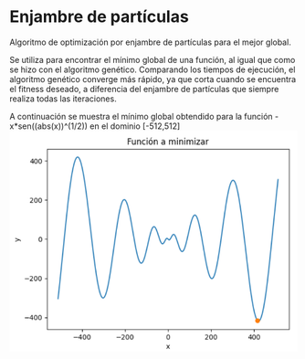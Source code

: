 # Enjambre de partículas
Algoritmo de optimización por enjambre de partículas para el mejor global.

Se utiliza para encontrar el mínimo global de una función, al igual que como se hizo con el algoritmo genético. Comparando los tiempos de ejecución, el algoritmo genético
converge más rápido, ya que corta cuando se encuentra el fitness deseado, a diferencia del enjambre de partículas que siempre realiza todas las iteraciones.

A continuación se muestra el mínimo global obtendido para la función -x*sen((abs(x))^(1/2)) en el dominio [-512,512]
![Image text](https://github.com/marcoscecotti/enjambreParticulas/blob/main/enjambreParticulas.png)
